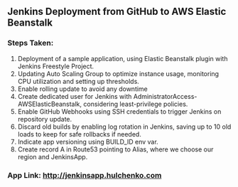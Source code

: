 ## Jenkins Deployment from GitHub to AWS Elastic Beanstalk

### Steps Taken:

1. Deployment of a sample application, using Elastic Beanstalk plugin with Jenkins Freestyle Project.
2. Updating Auto Scaling Group to optimize instance usage, monitoring CPU utilization and setting up thresholds.
3. Enable rolling update to avoid any downtime
4. Create dedicated user for Jenkins with AdministratorAccess-AWSElasticBeanstalk, considering least-privilege policies.
5. Enable GitHub Webhooks using SSH credentials to trigger Jenkins on repository update.
6. Discard old builds by enabling log rotation in Jenkins, saving up to 10 old loads to keep for safe rollbacks if needed.
7. Indicate app versioning using BUILD_ID env var.
8. Create record A in Route53 pointing to Alias, where we choose our region and JenkinsApp.

### App Link: http://jenkinsapp.hulchenko.com
